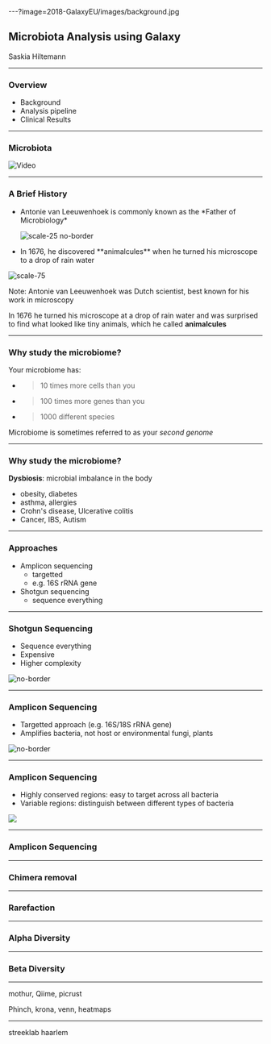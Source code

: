 ---?image=2018-GalaxyEU/images/background.jpg

<div class="white">
<h2 class="white"> Microbiota Analysis using Galaxy </h2>

Saskia Hiltemann 

</div>

---
 
### Overview

- Background
- Analysis pipeline
- Clinical Results

---

### Microbiota

![Video](https://www.youtube.com/embed/htbeJhtFAXw)

---

### A Brief History

<div class="left small center">

<ul>
  <li> Antonie van Leeuwenhoek is commonly known as the *Father of Microbiology* </li>

![scale-25 no-border](2018-GalaxyEU/images/leeuwenhoek.jpg)

  <li> In 1676, he discovered **animalcules** when he turned his microscope to a drop of rain water </li>
</ul>

</div>

<div class="right">

![scale-75](2018-GalaxyEU/images/animalcules.gif) 

</div>

Note:
Antonie van Leeuwenhoek was Dutch scientist, best known for his work in microscopy 

In 1676 he turned his microscope at a drop of rain water and was surprised to find 
what looked like tiny animals, which he called **animalcules** 


---

### Why study the microbiome?

Your microbiome has:

- > 10 times more cells than you
- > 100 times more genes than you
- > 1000 different species


Microbiome is sometimes referred to as your *second genome* 

---

### Why study the microbiome?

**Dysbiosis**: microbial imbalance in the body

- obesity, diabetes
- asthma, allergies
- Crohn's disease, Ulcerative colitis
- Cancer, IBS, Autism




---

### Approaches

- Amplicon sequencing 
   - targetted
   - e.g. 16S rRNA gene
- Shotgun sequencing 
   - sequence everything


---

### Shotgun Sequencing

- Sequence everything
- Expensive
- Higher complexity

![no-border](2018-GalaxyEU/images/shotgun-puzzles.png)

---

### Amplicon Sequencing

- Targetted approach (e.g. 16S/18S rRNA gene)
- Amplifies bacteria, not host or environmental fungi, plants

![no-border](2018-GalaxyEU/images/16S_gene.png)


--- 

### Amplicon Sequencing

- Highly conserved regions: easy to target across all bacteria
- Variable regions: distinguish between different types of bacteria

![](2018-GalaxyEU/images/16S_variableregions.jpg)

---

### Amplicon Sequencing

---

### Chimera removal

---

### Rarefaction

---

### Alpha Diversity


---

### Beta Diversity


---

mothur, Qiime, picrust

Phinch, krona, venn, heatmaps


---

streeklab haarlem

 
